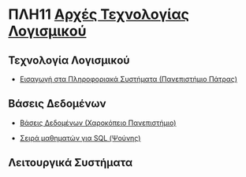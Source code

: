 # ΠΛΗ11 [Αρχές Τεχνολογίας Λογισμικού](https://www.eap.gr/education/undergraduate/computer-science/topics/#arxes_logismikou)

## Τεχνολογία Λογισμικού

- [Εισαγωγή στα Πληροφοριακά Συστήματα (Πανεπιστήμιο Πάτρας)](https://eclass.upatras.gr/courses/DEAPT127/)

## Βάσεις Δεδομένων

- [Βάσεις Δεδομένων (Χαροκόπειο Πανεπιστήμιο)](https://eclass.hua.gr/courses/DIT105/)

- [Σειρά μαθηματών για SQL (Ψούνης)](https://www.youtube.com/watch?v=fSZ0W5_3fyM&list=PLLMmbOLFy25GgxqcuEhVfPAV4x_3VcLNb)

## Λειτουργικά Συστήματα

 
